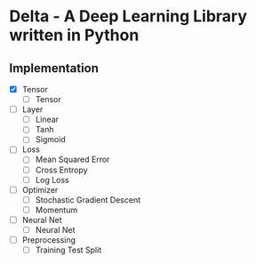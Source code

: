 # Delta - A Deep Learning Library written in Python

## Implementation
 - [x] Tensor
 	- [ ] Tensor
 - [ ] Layer
 	- [ ] Linear
 	- [ ] Tanh
 	- [ ] Sigmoid
 - [ ] Loss
 	- [ ] Mean Squared Error
 	- [ ] Cross Entropy
 	- [ ] Log Loss
 - [ ] Optimizer
 	- [ ] Stochastic Gradient Descent
 	- [ ] Momentum
 - [ ] Neural Net
 	- [ ] Neural Net 
 - [ ] Preprocessing
 	- [ ] Training Test Split